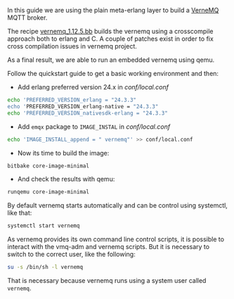 In this guide we are using the plain meta-erlang layer to build a [VerneMQ](hhttps://vernemq.com/) MQTT broker.

The recipe [vernemq_1.12.5.bb](https://github.com/meta-erlang/meta-erlang/blob/master/recipes-connectivity/vernemq/vernemq_1.12.5.bb) builds the vernemq using a crosscompile approach both to erlang and C. A couple of patches exist in order to fix cross compilation issues in vernemq project.

As a final result, we are able to run an embedded vernemq using qemu.

Follow the quickstart guide to get a basic working environment and then:

 * Add erlang preferred version 24.x in _conf/local.conf_
```bash
echo 'PREFERRED_VERSION_erlang = "24.3.3"
echo 'PREFERRED_VERSION_erlang-native = "24.3.3"
echo 'PREFERRED_VERSION_nativesdk-erlang = "24.3.3"
```
 * Add `emqx` package to `IMAGE_INSTAL` in _conf/local.conf_
```bash
echo 'IMAGE_INSTALL_append = " vernemq"' >> conf/local.conf
```
 * Now its time to build the image:
```bash
bitbake core-image-minimal
```
 * And check the results with qemu:
```bash
runqemu core-image-minimal
```

By default vernemq starts automatically and can be control using systemctl, like that:

```bash
systemctl start vernemq
```

As vernemq provides its own command line control scripts, it is possible to interact with the vmq-adm and vernemq scripts.
But it is necessary to switch to the correct user, like the following:

```bash
su -s /bin/sh -l vernemq
```

That is necessary because vernemq runs using a system user called `vernemq`.